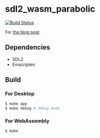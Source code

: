 # sdl2_wasm_parabolic

[![Build Status](https://travis-ci.org/falgon/sdl2_wasm_parabolic.svg?branch=master)](https://travis-ci.org/falgon/sdl2_wasm_parabolic)

For [the blog post](https://falgon.github.io/roki.log/posts/2019/%203/07/ParabMotion/).

## Dependencies

* SDL2
* Emscripten

## Build

### For Desktop

```sh
$ make app
$ make debug # debug mode
```

### For WebAssembly

```sh
$ make
```
